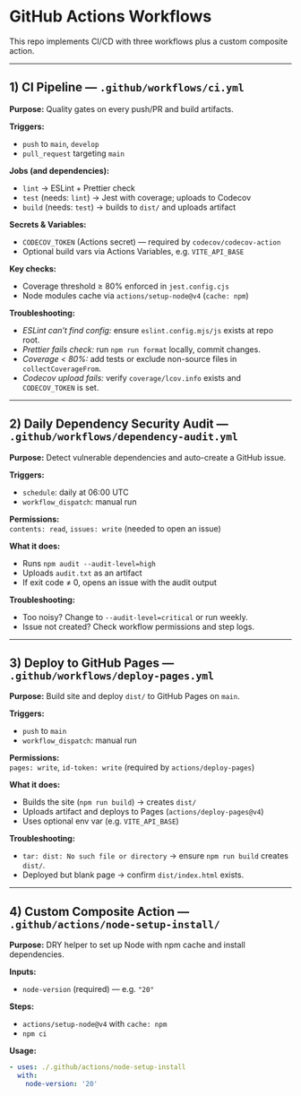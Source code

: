 # GitHub Actions Workflows

This repo implements CI/CD with three workflows plus a custom composite action.

---

## 1) CI Pipeline — `.github/workflows/ci.yml`

**Purpose:** Quality gates on every push/PR and build artifacts.

**Triggers:**

- `push` to `main`, `develop`
- `pull_request` targeting `main`

**Jobs (and dependencies):**

- `lint` → ESLint + Prettier check
- `test` (needs: `lint`) → Jest with coverage; uploads to Codecov
- `build` (needs: `test`) → builds to `dist/` and uploads artifact

**Secrets & Variables:**

- `CODECOV_TOKEN` (Actions secret) — required by `codecov/codecov-action`
- Optional build vars via Actions Variables, e.g. `VITE_API_BASE`

**Key checks:**

- Coverage threshold ≥ 80% enforced in `jest.config.cjs`
- Node modules cache via `actions/setup-node@v4` (`cache: npm`)

**Troubleshooting:**

- _ESLint can’t find config:_ ensure `eslint.config.mjs/js` exists at repo root.
- _Prettier fails check:_ run `npm run format` locally, commit changes.
- _Coverage < 80%:_ add tests or exclude non-source files in `collectCoverageFrom`.
- _Codecov upload fails:_ verify `coverage/lcov.info` exists and `CODECOV_TOKEN` is set.

---

## 2) Daily Dependency Security Audit — `.github/workflows/dependency-audit.yml`

**Purpose:** Detect vulnerable dependencies and auto-create a GitHub issue.

**Triggers:**

- `schedule`: daily at 06:00 UTC
- `workflow_dispatch`: manual run

**Permissions:**  
`contents: read`, `issues: write` (needed to open an issue)

**What it does:**

- Runs `npm audit --audit-level=high`
- Uploads `audit.txt` as an artifact
- If exit code ≠ 0, opens an issue with the audit output

**Troubleshooting:**

- Too noisy? Change to `--audit-level=critical` or run weekly.
- Issue not created? Check workflow permissions and step logs.

---

## 3) Deploy to GitHub Pages — `.github/workflows/deploy-pages.yml`

**Purpose:** Build site and deploy `dist/` to GitHub Pages on `main`.

**Triggers:**

- `push` to `main`
- `workflow_dispatch`: manual run

**Permissions:**  
`pages: write`, `id-token: write` (required by `actions/deploy-pages`)

**What it does:**

- Builds the site (`npm run build`) → creates `dist/`
- Uploads artifact and deploys to Pages (`actions/deploy-pages@v4`)
- Uses optional env var (e.g. `VITE_API_BASE`)

**Troubleshooting:**

- `tar: dist: No such file or directory` → ensure `npm run build` creates `dist/`.
- Deployed but blank page → confirm `dist/index.html` exists.

---

## 4) Custom Composite Action — `.github/actions/node-setup-install/`

**Purpose:** DRY helper to set up Node with npm cache and install dependencies.

**Inputs:**

- `node-version` (required) — e.g. `"20"`

**Steps:**

- `actions/setup-node@v4` with `cache: npm`
- `npm ci`

**Usage:**

```yaml
- uses: ./.github/actions/node-setup-install
  with:
    node-version: '20'
```
